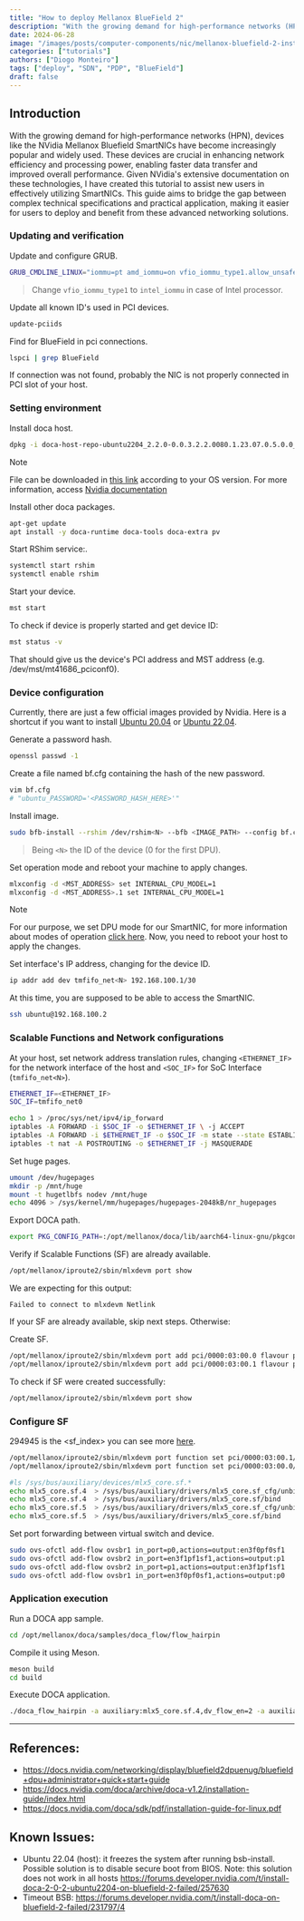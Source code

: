 ```yaml
---
title: "How to deploy Mellanox BlueField 2"
description: "With the growing demand for high-performance networks (HPN), devices like the NVidia Mellanox Bluefield SmartNICs have become increasingly popular and widely used. These devices are crucial in enhancing network efficiency and processing power, enabling faster data transfer and improved overall performance. Given NVidia's extensive documentation on these technologies, I have created this tutorial to assist new users in effectively utilizing SmartNICs. This guide aims to bridge the gap between complex technical specifications and practical application, making it easier for users to deploy and benefit from these advanced networking solutions."
date: 2024-06-28
image: "/images/posts/computer-components/nic/mellanox-bluefield-2-installation.jpg"
categories: ["tutorials"]
authors: ["Diogo Monteiro"]
tags: ["deploy", "SDN", "PDP", "BlueField"]
draft: false
---
```


## Introduction

With the growing demand for high-performance networks (HPN), devices like the NVidia Mellanox Bluefield SmartNICs have become increasingly popular and widely used. These devices are crucial in enhancing network efficiency and processing power, enabling faster data transfer and improved overall performance. Given NVidia's extensive documentation on these technologies, I have created this tutorial to assist new users in effectively utilizing SmartNICs. This guide aims to bridge the gap between complex technical specifications and practical application, making it easier for users to deploy and benefit from these advanced networking solutions.

### Updating and verification

Update and configure GRUB.
```bash
GRUB_CMDLINE_LINUX="iommu=pt amd_iommu=on vfio_iommu_type1.allow_unsafe_interrupts=1 default_hugepagesz=1G hugepagesz=1G hugepages=8"
```
> Change `vfio_iommu_type1` to `intel_iommu` in case of Intel processor.

Update all known ID's used in PCI devices.
```bash
update-pciids
```

Find for BlueField in pci connections.
```bash
lspci | grep BlueField
```
If connection was not found, probably the NIC is not properly connected in PCI slot of your host.

### Setting environment

Install doca host.
```bash
dpkg -i doca-host-repo-ubuntu2204_2.2.0-0.0.3.2.2.0080.1.23.07.0.5.0.0_amd64.deb
```

> [!NOTE]
> File can be downloaded in [this link](https://www.dropbox.com/scl/fo/geyssfzqe81swsk1824pg/h?rlkey=4xcmraq7yalu211nzmlnlsekc&dl=0) according to your OS version. For more information, access [Nvidia documentation](https://docs.nvidia.com/doca/sdk/pdf/installation-guide-for-linux.pdf)

Install other doca packages.
```bash
apt-get update
apt install -y doca-runtime doca-tools doca-extra pv
```

Start RShim service:.
```bash
systemctl start rshim
systemctl enable rshim
```

Start your device.
```bash
mst start
```

To check if device is properly started and get device ID:
```bash
mst status -v
```
That should give us the device's PCI address and MST address (e.g. /dev/mst/mt41686_pciconf0).

### Device configuration

Currently, there are just a few official images provided by Nvidia. Here is a shortcut if you want to install [Ubuntu 20.04](https://content.mellanox.com/BlueField/BFBs/Ubuntu20.04/DOCA_v1.0_BlueField_OS_Ubuntu_20.04-5.3-1.0.0.0-3.6.0.11699-1-aarch64.bfb) or [Ubuntu 22.04](https://content.mellanox.com/BlueField/BFBs/Ubuntu22.04/DOCA_2.0.2_BSP_4.0.3_Ubuntu_22.04-10.23-04.prod.bfb).

Generate a password hash.
``` bash
openssl passwd -1
```

Create a file named bf.cfg containing the hash of the new password.
``` bash
vim bf.cfg
# "ubuntu_PASSWORD='<PASSWORD_HASH_HERE>'"
```

Install image.
```bash
sudo bfb-install --rshim /dev/rshim<N> --bfb <IMAGE_PATH> --config bf.cfg
```
> Being `<N>` the ID of the device (0 for the first DPU).

Set operation mode and reboot your machine to apply changes.
```bash
mlxconfig -d <MST_ADDRESS> set INTERNAL_CPU_MODEL=1
mlxconfig -d <MST_ADDRESS>.1 set INTERNAL_CPU_MODEL=1
```
> [!NOTE]
> For our purpose, we set DPU mode for our SmartNIC, for more information about modes of operation [click here](https://docs.nvidia.com/doca/sdk/modes-of-operation/index.html).
Now, you need to reboot your host to apply the changes.

Set interface's IP address, changing <N> for the device ID.
```bash
ip addr add dev tmfifo_net<N> 192.168.100.1/30
```

At this time, you are supposed to be able to access the SmartNIC.
```bash
ssh ubuntu@192.168.100.2
```

### Scalable Functions and Network configurations

At your host, set network address translation rules, changing `<ETHERNET_IF>` for the network interface of the host and `<SOC_IF>` for SoC Interface (`tmfifo_net<N>`).
```bash
ETHERNET_IF=<ETHERNET_IF>
SOC_IF=tmfifo_net0

echo 1 > /proc/sys/net/ipv4/ip_forward
iptables -A FORWARD -i $SOC_IF -o $ETHERNET_IF \ -j ACCEPT 
iptables -A FORWARD -i $ETHERNET_IF -o $SOC_IF -m state --state ESTABLISHED,RELATED \ -j ACCEPT 
iptables -t nat -A POSTROUTING -o $ETHERNET_IF -j MASQUERADE
```

Set huge pages.
```bash
umount /dev/hugepages 
mkdir -p /mnt/huge
mount -t hugetlbfs nodev /mnt/huge
echo 4096 > /sys/kernel/mm/hugepages/hugepages-2048kB/nr_hugepages
```

Export DOCA path.
```bash
export PKG_CONFIG_PATH=:/opt/mellanox/doca/lib/aarch64-linux-gnu/pkgconfig:/opt/mellanox/dpdk/lib/aarch64-linux-gnu/pkgconfig:/opt/mellanox/flexio/lib/pkgconfig
```

Verify if Scalable Functions (SF) are already available.
```bash
/opt/mellanox/iproute2/sbin/mlxdevm port show
```

We are expecting for this output:
```
Failed to connect to mlxdevm Netlink
```

If your SF are already available, skip next steps. Otherwise:

Create SF.
```bash
/opt/mellanox/iproute2/sbin/mlxdevm port add pci/0000:03:00.0 flavour pcisf pfnum 0 sfnum 1
/opt/mellanox/iproute2/sbin/mlxdevm port add pci/0000:03:00.1 flavour pcisf pfnum 1 sfnum 1
```

To check if SF were created successfully:
```bash
/opt/mellanox/iproute2/sbin/mlxdevm port show
```

### Configure SF
294945 is the <sf_index> you can see more [here](https://docs.nvidia.com/doca/archive/doca-v1.4/pdf/scalable-functions.pdf).
```bash
/opt/mellanox/iproute2/sbin/mlxdevm port function set pci/0000:03:00.1/294945 hw_addr 00:00:00:00:00:01 trust on state active
/opt/mellanox/iproute2/sbin/mlxdevm port function set pci/0000:03:00.0/229409 hw_addr 00:00:00:00:00:02 trust on state active
```
```bash
#ls /sys/bus/auxiliary/devices/mlx5_core.sf.*
echo mlx5_core.sf.4  > /sys/bus/auxiliary/drivers/mlx5_core.sf_cfg/unbind
echo mlx5_core.sf.4  > /sys/bus/auxiliary/drivers/mlx5_core.sf/bind
echo mlx5_core.sf.5  > /sys/bus/auxiliary/drivers/mlx5_core.sf_cfg/unbind
echo mlx5_core.sf.5  > /sys/bus/auxiliary/drivers/mlx5_core.sf/bind
```

Set port forwarding between virtual switch and device. 
```bash
sudo ovs-ofctl add-flow ovsbr1 in_port=p0,actions=output:en3f0pf0sf1
sudo ovs-ofctl add-flow ovsbr2 in_port=en3f1pf1sf1,actions=output:p1
sudo ovs-ofctl add-flow ovsbr2 in_port=p1,actions=output:en3f1pf1sf1
sudo ovs-ofctl add-flow ovsbr1 in_port=en3f0pf0sf1,actions=output:p0
```

### Application execution

Run a DOCA app sample.
```bash
cd /opt/mellanox/doca/samples/doca_flow/flow_hairpin
```
Compile it using Meson.
```bash
meson build	
cd build
```
Execute DOCA application.
```bash
./doca_flow_hairpin -a auxiliary:mlx5_core.sf.4,dv_flow_en=2 -a auxiliary:mlx5_core.sf.5,dv_flow_en=2 -- -l 60
```
<hr>

## References:
- https://docs.nvidia.com/networking/display/bluefield2dpuenug/bluefield+dpu+administrator+quick+start+guide
- https://docs.nvidia.com/doca/archive/doca-v1.2/installation-guide/index.html
- https://docs.nvidia.com/doca/sdk/pdf/installation-guide-for-linux.pdf

## Known Issues:
- Ubuntu 22.04 (host): it freezes the system after running bsb-install. Possible solution is to disable secure boot from BIOS. Note: this solution does not work in all hosts  https://forums.developer.nvidia.com/t/install-doca-2-0-2-ubuntu2204-on-bluefield-2-failed/257630
- Timeout BSB: https://forums.developer.nvidia.com/t/install-doca-on-bluefield-2-failed/231797/4
